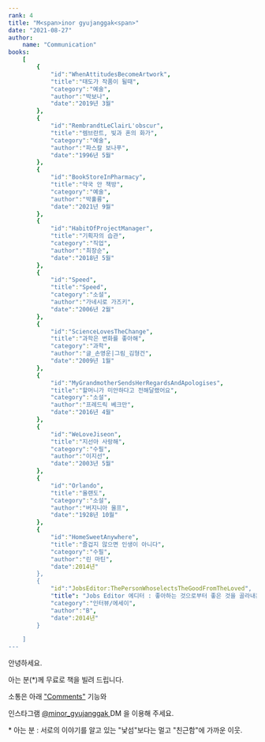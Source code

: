 ```yaml
---
rank: 4
title: "M<span>inor gyujanggak<span>"
date: "2021-08-27"
author:
    name: "Communication"
books:
    [
        {
            "id":"WhenAttitudesBecomeArtwork",
            "title":"태도가 작품이 될때",
            "category":"예술",
            "author":"박보나",
            "date":"2019년 3월"
        },
        {
            "id":"RembrandtLeClairL'obscur",
            "title":"렘브란트, 빛과 혼의 화가",
            "category":"예술",
            "author":"파스칼 보나푸",
            "date":"1996년 5월"
        },
        {
            "id":"BookStoreInPharmacy",
            "title":"약국 안 책방",
            "category":"예술",
            "author":"박훌륭",
            "date":"2021년 9월"
        },
        {
            "id":"HabitOfProjectManager",
            "title":"기획자의 습관",
            "category":"직업",
            "author":"최장순",
            "date":"2018년 5월"
        },
        {
            "id":"Speed",
            "title":"Speed",
            "category":"소설",
            "author":"가네시로 가즈키",
            "date":"2006년 2월"
        },
        {
            "id":"ScienceLovesTheChange",
            "title":"과학은 변화를 좋아해",
            "category":"과학",
            "author":"글_손영운|그림_김형건",
            "date":"2009년 1월"
        },
        {
            "id":"MyGrandmotherSendsHerRegardsAndApologises",
            "title":"할머니가 미안하다고 전해달랬어요",
            "category":"소설",
            "author":"프레드릭 베크만",
            "date":"2016년 4월"
        },
        {
            "id":"WeLoveJiseon",
            "title":"지선아 사랑해",
            "category":"수필",
            "author":"이지선",
            "date":"2003년 5월"
        },
        {
            "id":"Orlando",
            "title":"올랜도",
            "category":"소설",
            "author":"버지니아 울프",
            "date":"1928년 10월"
        },
        {
            "id":"HomeSweetAnywhere",
            "title":"즐겁지 않으면 인생이 아니다",
            "category":"수필",
            "author":"린 마틴",
            "date":2014년"
        },
        {
            "id":"JobsEditor:ThePersonWhoselectsTheGoodFromTheLoved",
            "title": "Jobs Editor 에디터 : 좋아하는 것으로부터 좋은 것을 골라내는 사람",
            "category":"인터뷰/에세이",
            "author":"B",
            "date":2014년"
        }

    ]
---
```


안녕하세요.

아는 분(*)께 무료로 책을 빌려 드립니다.

소통은 아래 <a href="#comments">"Comments"</a> 기능와

인스타그램 <a href="https://www.instagram.com/minor_gyujanggak/" target="__blank"> @minor_gyujanggak </a> DM 을 이용해 주세요.

<span> * 아는 분 : 서로의 이야기를 알고 있는 "낯섬"보다는 멀고 "친근함"에 가까운 이웃.</span>
